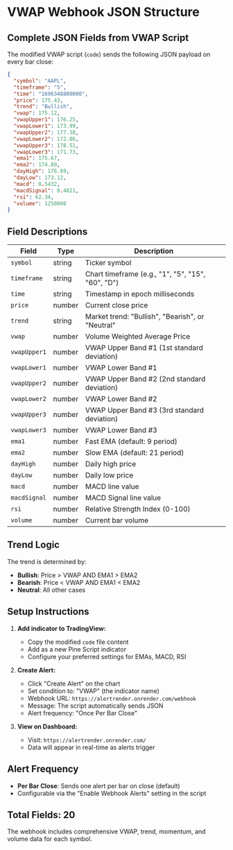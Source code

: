 # VWAP Webhook JSON Structure

## Complete JSON Fields from VWAP Script

The modified VWAP script (`code`) sends the following JSON payload on every bar close:

```json
{
  "symbol": "AAPL",
  "timeframe": "5",
  "time": "1696348800000",
  "price": 175.43,
  "trend": "Bullish",
  "vwap": 175.12,
  "vwapUpper1": 176.25,
  "vwapLower1": 173.99,
  "vwapUpper2": 177.38,
  "vwapLower2": 172.86,
  "vwapUpper3": 178.51,
  "vwapLower3": 171.73,
  "ema1": 175.67,
  "ema2": 174.89,
  "dayHigh": 176.89,
  "dayLow": 173.12,
  "macd": 0.5432,
  "macdSignal": 0.4821,
  "rsi": 62.34,
  "volume": 1250000
}
```

## Field Descriptions

| Field | Type | Description |
|-------|------|-------------|
| `symbol` | string | Ticker symbol |
| `timeframe` | string | Chart timeframe (e.g., "1", "5", "15", "60", "D") |
| `time` | string | Timestamp in epoch milliseconds |
| `price` | number | Current close price |
| `trend` | string | Market trend: "Bullish", "Bearish", or "Neutral" |
| `vwap` | number | Volume Weighted Average Price |
| `vwapUpper1` | number | VWAP Upper Band #1 (1st standard deviation) |
| `vwapLower1` | number | VWAP Lower Band #1 |
| `vwapUpper2` | number | VWAP Upper Band #2 (2nd standard deviation) |
| `vwapLower2` | number | VWAP Lower Band #2 |
| `vwapUpper3` | number | VWAP Upper Band #3 (3rd standard deviation) |
| `vwapLower3` | number | VWAP Lower Band #3 |
| `ema1` | number | Fast EMA (default: 9 period) |
| `ema2` | number | Slow EMA (default: 21 period) |
| `dayHigh` | number | Daily high price |
| `dayLow` | number | Daily low price |
| `macd` | number | MACD line value |
| `macdSignal` | number | MACD Signal line value |
| `rsi` | number | Relative Strength Index (0-100) |
| `volume` | number | Current bar volume |

## Trend Logic

The trend is determined by:
- **Bullish**: Price > VWAP AND EMA1 > EMA2
- **Bearish**: Price < VWAP AND EMA1 < EMA2
- **Neutral**: All other cases

## Setup Instructions

1. **Add indicator to TradingView:**
   - Copy the modified `code` file content
   - Add as a new Pine Script indicator
   - Configure your preferred settings for EMAs, MACD, RSI

2. **Create Alert:**
   - Click "Create Alert" on the chart
   - Set condition to: "VWAP" (the indicator name)
   - Webhook URL: `https://alertrender.onrender.com/webhook`
   - Message: The script automatically sends JSON
   - Alert frequency: "Once Per Bar Close"

3. **View on Dashboard:**
   - Visit: `https://alertrender.onrender.com/`
   - Data will appear in real-time as alerts trigger

## Alert Frequency

- **Per Bar Close**: Sends one alert per bar on close (default)
- Configurable via the "Enable Webhook Alerts" setting in the script

## Total Fields: 20

The webhook includes comprehensive VWAP, trend, momentum, and volume data for each symbol.

